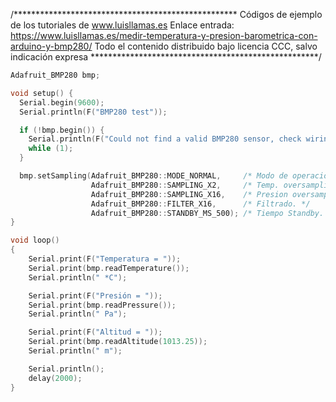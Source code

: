 /***************************************************
Códigos de ejemplo de los tutoriales de www.luisllamas.es
Enlace entrada: https://www.luisllamas.es/medir-temperatura-y-presion-barometrica-con-arduino-y-bmp280/
Todo el contenido distribuido bajo licencia CCC, salvo indicación expresa
****************************************************/

```cpp
Adafruit_BMP280 bmp;

void setup() {
  Serial.begin(9600);
  Serial.println(F("BMP280 test"));

  if (!bmp.begin()) {
    Serial.println(F("Could not find a valid BMP280 sensor, check wiring!"));
    while (1);
  }

  bmp.setSampling(Adafruit_BMP280::MODE_NORMAL,     /* Modo de operación */
                  Adafruit_BMP280::SAMPLING_X2,     /* Temp. oversampling */
                  Adafruit_BMP280::SAMPLING_X16,    /* Presion oversampling */
                  Adafruit_BMP280::FILTER_X16,      /* Filtrado. */
                  Adafruit_BMP280::STANDBY_MS_500); /* Tiempo Standby. */
}

void loop() 
{
    Serial.print(F("Temperatura = "));
    Serial.print(bmp.readTemperature());
    Serial.println(" *C");

    Serial.print(F("Presión = "));
    Serial.print(bmp.readPressure());
    Serial.println(" Pa");

    Serial.print(F("Altitud = "));
    Serial.print(bmp.readAltitude(1013.25));
    Serial.println(" m");

    Serial.println();
    delay(2000);
}
```